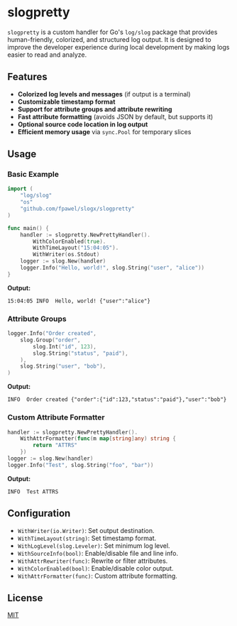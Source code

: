# slogpretty

`slogpretty` is a custom handler for Go's `log/slog` package that provides human-friendly, colorized, and structured log output. It is designed to improve the developer experience during local development by making logs easier to read and analyze.

## Features

- **Colorized log levels and messages** (if output is a terminal)
- **Customizable timestamp format**
- **Support for attribute groups and attribute rewriting**
- **Fast attribute formatting** (avoids JSON by default, but supports it)
- **Optional source code location in log output**
- **Efficient memory usage** via `sync.Pool` for temporary slices


## Usage

### Basic Example

```go
import (
    "log/slog"
    "os"
    "github.com/fpawel/slogx/slogpretty"
)

func main() {
    handler := slogpretty.NewPrettyHandler().
        WithColorEnabled(true).
        WithTimeLayout("15:04:05").
        WithWriter(os.Stdout)
    logger := slog.New(handler)
    logger.Info("Hello, world!", slog.String("user", "alice"))
}
```

**Output:**
```
15:04:05 INFO  Hello, world! {"user":"alice"}
```

### Attribute Groups

```go
logger.Info("Order created",
    slog.Group("order",
        slog.Int("id", 123),
        slog.String("status", "paid"),
    ),
    slog.String("user", "bob"),
)
```
**Output:**
```
INFO  Order created {"order":{"id":123,"status":"paid"},"user":"bob"}
```

### Custom Attribute Formatter

```go
handler := slogpretty.NewPrettyHandler().
    WithAttrFormatter(func(m map[string]any) string {
        return "ATTRS"
    })
logger := slog.New(handler)
logger.Info("Test", slog.String("foo", "bar"))
```
**Output:**
```
INFO  Test ATTRS
```

## Configuration

- `WithWriter(io.Writer)`: Set output destination.
- `WithTimeLayout(string)`: Set timestamp format.
- `WithLogLevel(slog.Leveler)`: Set minimum log level.
- `WithSourceInfo(bool)`: Enable/disable file and line info.
- `WithAttrRewriter(func)`: Rewrite or filter attributes.
- `WithColorEnabled(bool)`: Enable/disable color output.
- `WithAttrFormatter(func)`: Custom attribute formatting.

## License

[MIT](../LICENSE)
